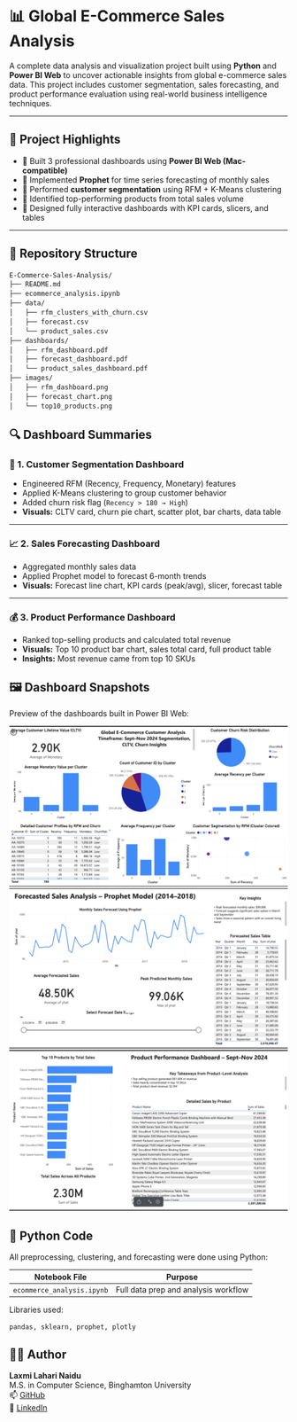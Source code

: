 # 📊 Global E-Commerce Sales Analysis

A complete data analysis and visualization project built using **Python** and **Power BI Web** to uncover actionable insights from global e-commerce sales data. This project includes customer segmentation, sales forecasting, and product performance evaluation using real-world business intelligence techniques.

---

## 📌 Project Highlights

- 🔹 Built 3 professional dashboards using **Power BI Web (Mac-compatible)**
- 🔹 Implemented **Prophet** for time series forecasting of monthly sales
- 🔹 Performed **customer segmentation** using RFM + K-Means clustering
- 🔹 Identified top-performing products from total sales volume
- 🔹 Designed fully interactive dashboards with KPI cards, slicers, and tables

---

## 📁 Repository Structure

```bash
E-Commerce-Sales-Analysis/
├── README.md
├── ecommerce_analysis.ipynb
├── data/
│   ├── rfm_clusters_with_churn.csv
│   ├── forecast.csv
│   └── product_sales.csv
├── dashboards/
│   ├── rfm_dashboard.pdf
│   ├── forecast_dashboard.pdf
│   └── product_sales_dashboard.pdf
├── images/
│   ├── rfm_dashboard.png
│   ├── forecast_chart.png
│   └── top10_products.png
```

## 🔍 Dashboard Summaries

### 🧠 1. Customer Segmentation Dashboard
- Engineered RFM (Recency, Frequency, Monetary) features  
- Applied K-Means clustering to group customer behavior  
- Added churn risk flag (`Recency > 180 → High`)  
- **Visuals:** CLTV card, churn pie chart, scatter plot, bar charts, data table  

---

### 📈 2. Sales Forecasting Dashboard
- Aggregated monthly sales data  
- Applied Prophet model to forecast 6-month trends  
- **Visuals:** Forecast line chart, KPI cards (peak/avg), slicer, forecast table  

---

### 💰 3. Product Performance Dashboard
- Ranked top-selling products and calculated total revenue  
- **Visuals:** Top 10 product bar chart, sales total card, full product table  
- **Insights:** Most revenue came from top 10 SKUs

## 🖼 Dashboard Snapshots

Preview of the dashboards built in Power BI Web:

![RFM Dashboard](images/rfm_dashboard.png)
![Forecast Chart](images/forecast_chart.png)
![Top 10 Products](images/products_performance.png)

## 🧪 Python Code

All preprocessing, clustering, and forecasting were done using Python:

| Notebook File             | Purpose                                  |
|---------------------------|------------------------------------------|
| `ecommerce_analysis.ipynb`| Full data prep and analysis workflow     |

Libraries used:
```python
pandas, sklearn, prophet, plotly
```

## 👨‍💻 Author

**Laxmi Lahari Naidu**  
M.S. in Computer Science, Binghamton University  
📫 [GitHub](https://github.com/laharibugata)  
🔗 [LinkedIn](https://www.linkedin.com/in/laharibugata/)


